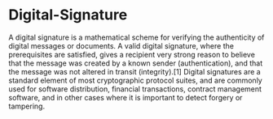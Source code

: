 # Digital-Signature
A digital signature is a mathematical scheme for verifying the authenticity of digital messages or documents. A valid digital signature, where the prerequisites are satisfied, gives a recipient very strong reason to believe that the message was created by a known sender (authentication), and that the message was not altered in transit (integrity).[1]  Digital signatures are a standard element of most cryptographic protocol suites, and are commonly used for software distribution, financial transactions, contract management software, and in other cases where it is important to detect forgery or tampering.
